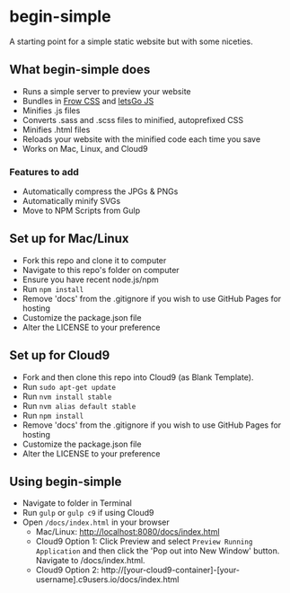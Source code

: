 # begin-simple
A starting point for a simple static website but with some niceties.

## What begin-simple does
* Runs a simple server to preview your website
* Bundles in [Frow CSS](http://frowcss.com) and [letsGo JS](http://letsgojs.com)
* Minifies .js files
* Converts .sass and .scss files to minified, autoprefixed CSS
* Minifies .html files
* Reloads your website with the minified code each time you save
* Works on Mac, Linux, and Cloud9

### Features to add
* Automatically compress the JPGs & PNGs
* Automatically minify SVGs
* Move to NPM Scripts from Gulp

## Set up for Mac/Linux
* Fork this repo and clone it to computer
* Navigate to this repo's folder on computer
* Ensure you have recent node.js/npm
* Run `npm install`
* Remove 'docs' from the .gitignore if you wish to use GitHub Pages for hosting
* Customize the package.json file
* Alter the LICENSE to your preference

## Set up for Cloud9
* Fork and then clone this repo into Cloud9 (as Blank Template).
* Run `sudo apt-get update`
* Run `nvm install stable`
* Run `nvm alias default stable`
* Run `npm install`
* Remove 'docs' from the .gitignore if you wish to use GitHub Pages for hosting
* Customize the package.json file
* Alter the LICENSE to your preference

## Using begin-simple
* Navigate to folder in Terminal
* Run `gulp` or `gulp c9` if using Cloud9
* Open `/docs/index.html` in your browser
  * Mac/Linux: [http://localhost:8080/docs/index.html](http://localhost:8080/docs/index.html)
  * Cloud9 Option 1: Click Preview and select `Preview Running Application` and then click the 'Pop out into New Window' button. Navigate to /docs/index.html.
  * Cloud9 Option 2: http://[your-cloud9-container]-[your-username].c9users.io/docs/index.html